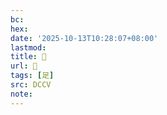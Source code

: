 ```yaml
---
bc:
hex:
date: '2025-10-13T10:28:07+08:00'
lastmod:
title: 􁺀
url: 􁺀
tags: [足]
src: DCCV
note:
---
```

